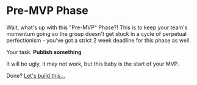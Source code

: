 # Pre-MVP Phase

Wait, what's up with this "Pre-MVP" Phase?!  This is to keep your team's momentum going so the group doesn't get stuck in a cycle of perpetual perfectionism - you've got a strict 2 week deadline for this phase as well.

Your task:
**Publish something**

It will be ugly, it may not work, but this baby is the start of your MVP.

Done?  [Let's build this...](mvp.html)
